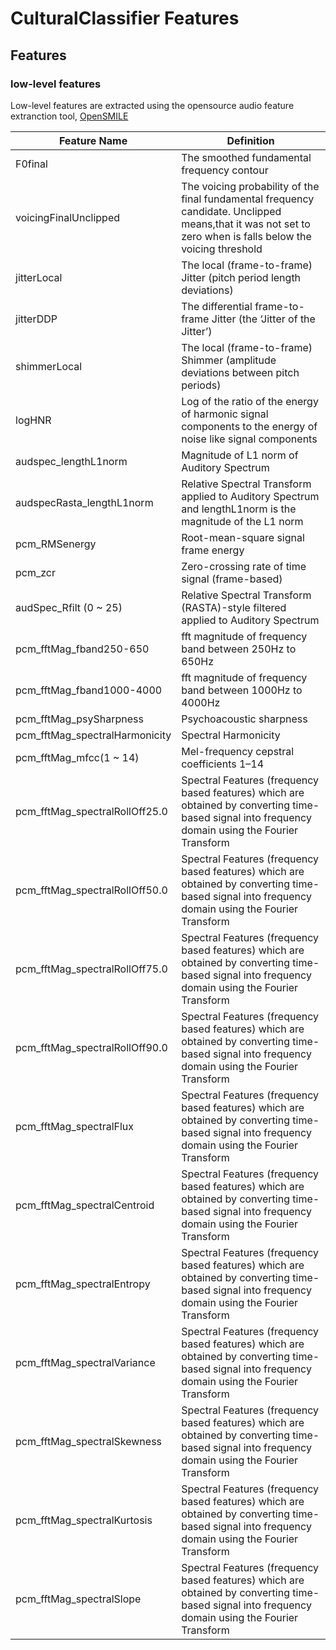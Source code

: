 # CulturalClassifier Features

## Features

### low-level features
Low-level features are extracted using the opensource audio feature extranction tool, [OpenSMILE](https://www.audeering.com/opensmile/) 

| Feature Name | Definition |
| --- | --- |
| F0final | The smoothed fundamental frequency contour |
| voicingFinalUnclipped | The voicing probability of the final fundamental frequency candidate. Unclipped means,that it was not set to zero when is falls below the voicing threshold|
| jitterLocal | The local (frame-to-frame) Jitter (pitch period length deviations) |
| jitterDDP | The differential frame-to-frame Jitter (the ‘Jitter of the Jitter’) |
| shimmerLocal | The local (frame-to-frame) Shimmer (amplitude deviations between pitch periods) |
| logHNR | Log of the ratio of the energy of harmonic signal components to the energy of noise like signal components |
| audspec_lengthL1norm | Magnitude of L1 norm of Auditory Spectrum |
| audspecRasta_lengthL1norm | Relative Spectral Transform applied to Auditory Spectrum and lengthL1norm is the magnitude of the L1 norm |
| pcm_RMSenergy | Root-mean-square signal frame energy |
| pcm_zcr | Zero-crossing rate of time signal (frame-based) |
| audSpec_Rfilt (0 ~ 25) | Relative Spectral Transform (RASTA)-style filtered applied to Auditory Spectrum |
| pcm_fftMag_fband250-650 | fft magnitude of frequency band between 250Hz to 650Hz |
| pcm_fftMag_fband1000-4000 | fft magnitude of frequency band between 1000Hz to 4000Hz |
| pcm_fftMag_psySharpness | Psychoacoustic sharpness |
| pcm_fftMag_spectralHarmonicity | Spectral Harmonicity |
| pcm_fftMag_mfcc(1 ~ 14) | Mel-frequency cepstral coefficients 1–14 |
| pcm_fftMag_spectralRollOff25.0 | Spectral Features (frequency based features) which are obtained by converting time-based signal into frequency domain using the Fourier Transform |
pcm_fftMag_spectralRollOff50.0 | Spectral Features (frequency based features) which are obtained by converting time-based signal into frequency domain using the Fourier Transform |
pcm_fftMag_spectralRollOff75.0 | Spectral Features (frequency based features) which are obtained by converting time-based signal into frequency domain using the Fourier Transform |
pcm_fftMag_spectralRollOff90.0 | Spectral Features (frequency based features) which are obtained by converting time-based signal into frequency domain using the Fourier Transform |
pcm_fftMag_spectralFlux | Spectral Features (frequency based features) which are obtained by converting time-based signal into frequency domain using the Fourier Transform |
pcm_fftMag_spectralCentroid | Spectral Features (frequency based features) which are obtained by converting time-based signal into frequency domain using the Fourier Transform |
pcm_fftMag_spectralEntropy | Spectral Features (frequency based features) which are obtained by converting time-based signal into frequency domain using the Fourier Transform |
pcm_fftMag_spectralVariance | Spectral Features (frequency based features) which are obtained by converting time-based signal into frequency domain using the Fourier Transform |
pcm_fftMag_spectralSkewness | Spectral Features (frequency based features) which are obtained by converting time-based signal into frequency domain using the Fourier Transform |
pcm_fftMag_spectralKurtosis | Spectral Features (frequency based features) which are obtained by converting time-based signal into frequency domain using the Fourier Transform |
pcm_fftMag_spectralSlope | Spectral Features (frequency based features) which are obtained by converting time-based signal into frequency domain using the Fourier Transform |

